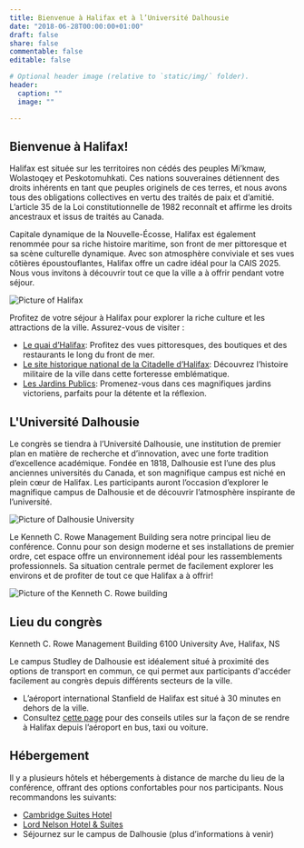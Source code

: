 ```yaml
---
title: Bienvenue à Halifax et à l’Université Dalhousie
date: "2018-06-28T00:00:00+01:00"
draft: false
share: false
commentable: false
editable: false

# Optional header image (relative to `static/img/` folder).
header:
  caption: ""
  image: ""

---
```

## Bienvenue à Halifax! 

Halifax est située sur les territoires non cédés des peuples Mi’kmaw, Wolastoqey et Peskotomuhkati. Ces nations souveraines détiennent des droits inhérents en tant que peuples originels de ces terres, et nous avons tous des obligations collectives en vertu des traités de paix et d’amitié. L’article 35 de la Loi constitutionnelle de 1982 reconnaît et affirme les droits ancestraux et issus de traités au Canada.

Capitale dynamique de la Nouvelle-Écosse, Halifax est également renommée pour sa riche histoire maritime, son front de mer pittoresque et sa scène culturelle dynamique. Avec son atmosphère conviviale et ses vues côtières époustouflantes, Halifax offre un cadre idéal pour la CAIS 2025. Nous vous invitons à découvrir tout ce que la ville a à offrir pendant votre séjour.

![Picture of Halifax](/Halifax.jpg)

Profitez de votre séjour à Halifax pour explorer la riche culture et les attractions de la ville. Assurez-vous de visiter :
- [Le quai d’Halifax](https://discoverhalifaxns.com/things-to-do/halifax-waterfront/): Profitez des vues pittoresques, des boutiques et des restaurants le long du front de mer.
- [Le site historique national de la Citadelle d’Halifax](https://www.novascotia.com/see-do/attractions/halifax-citadel-national-historic-site/1440): Découvrez l’histoire militaire de la ville dans cette forteresse emblématique.
- [Les Jardins Publics](https://www.halifaxpublicgardens.ca/): Promenez-vous dans ces magnifiques jardins victoriens, parfaits pour la détente et la réflexion.

## L'Université Dalhousie

Le congrès se tiendra à l’Université Dalhousie, une institution de premier plan en matière de recherche et d’innovation, avec une forte tradition d’excellence académique. Fondée en 1818, Dalhousie est l’une des plus anciennes universités du Canada, et son magnifique campus est niché en plein cœur de Halifax. Les participants auront l’occasion d’explorer le magnifique campus de Dalhousie et de découvrir l’atmosphère inspirante de l’université.


![Picture of Dalhousie University](/Dalhousie.jpeg)

Le Kenneth C. Rowe Management Building sera notre principal lieu de conférence. Connu pour son design moderne et ses installations de premier ordre, cet espace offre un environnement idéal pour les rassemblements professionnels. Sa situation centrale permet de facilement explorer les environs et de profiter de tout ce que Halifax a à offrir!

![Picture of the Kenneth C. Rowe building](/Rowe.jpeg)

## Lieu du congrès
Kenneth C. Rowe Management Building
6100 University Ave, Halifax, NS

Le campus Studley de Dalhousie est idéalement situé à proximité des options de transport en commun, ce qui permet aux participants d'accéder facilement au congrès depuis différents secteurs de la ville. 
- L’aéroport international Stanfield de Halifax est situé à 30 minutes en dehors de la ville. 
- Consultez [cette page](https://www.dal.ca/campus_life/orientation/helpful-tips/getting-to-Halifax.html) pour des conseils utiles sur la façon de se rendre à Halifax depuis l’aéroport en bus, taxi ou voiture. 

## Hébergement

Il y a plusieurs hôtels et hébergements à distance de marche du lieu de la conférence, offrant des options confortables pour nos participants. Nous recommandons les suivants:
- [Cambridge Suites Hotel](https://www.cambridgesuiteshalifax.com/)
- [Lord Nelson Hotel & Suites](https://lordnelsonhotel.ca/)
- Séjournez sur le campus de Dalhousie (plus d’informations à venir)


